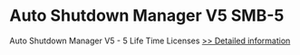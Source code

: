# Auto Shutdown Manager V5 SMB-5
Auto Shutdown Manager V5 - 5 Life Time Licenses
[>> Detailed information](https://secure.shareit.com/shareit/product.html?productid=300599107&affiliateid=200057808)